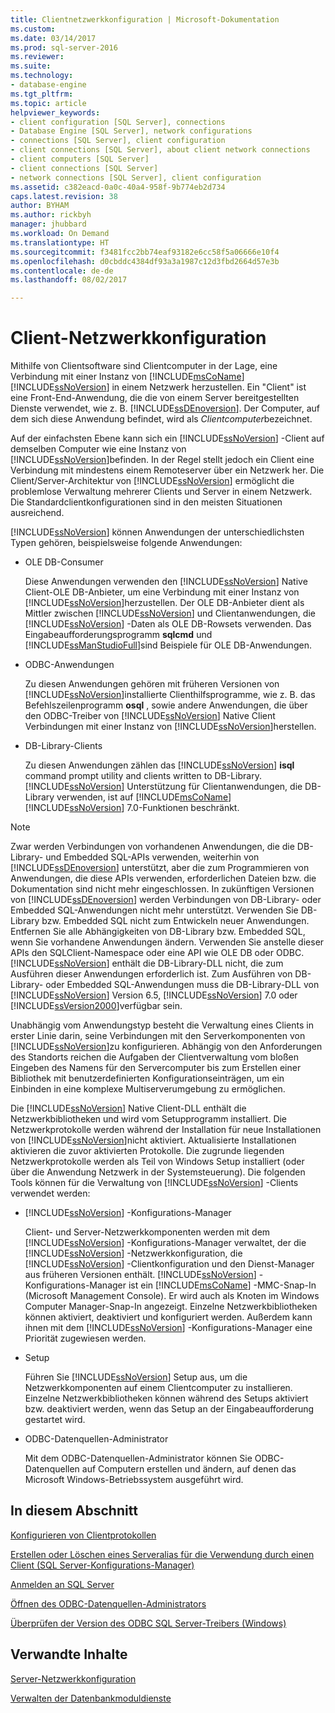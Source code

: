 ```yaml
---
title: Clientnetzwerkkonfiguration | Microsoft-Dokumentation
ms.custom: 
ms.date: 03/14/2017
ms.prod: sql-server-2016
ms.reviewer: 
ms.suite: 
ms.technology:
- database-engine
ms.tgt_pltfrm: 
ms.topic: article
helpviewer_keywords:
- client configuration [SQL Server], connections
- Database Engine [SQL Server], network configurations
- connections [SQL Server], client configuration
- client connections [SQL Server], about client network connections
- client computers [SQL Server]
- client connections [SQL Server]
- network connections [SQL Server], client configuration
ms.assetid: c382eacd-0a0c-40a4-958f-9b774eb2d734
caps.latest.revision: 38
author: BYHAM
ms.author: rickbyh
manager: jhubbard
ms.workload: On Demand
ms.translationtype: HT
ms.sourcegitcommit: f3481fcc2bb74eaf93182e6cc58f5a06666e10f4
ms.openlocfilehash: d0cbddc4384df93a3a1987c12d3fbd2664d57e3b
ms.contentlocale: de-de
ms.lasthandoff: 08/02/2017

---
```

# <a name="client-network-configuration"></a>Client-Netzwerkkonfiguration
  Mithilfe von Clientsoftware sind Clientcomputer in der Lage, eine Verbindung mit einer Instanz von [!INCLUDE[msCoName](../../includes/msconame-md.md)] [!INCLUDE[ssNoVersion](../../includes/ssnoversion-md.md)] in einem Netzwerk herzustellen. Ein "Client" ist eine Front-End-Anwendung, die die von einem Server bereitgestellten Dienste verwendet, wie z. B. [!INCLUDE[ssDEnoversion](../../includes/ssdenoversion-md.md)]. Der Computer, auf dem sich diese Anwendung befindet, wird als *Clientcomputer*bezeichnet.  
  
 Auf der einfachsten Ebene kann sich ein [!INCLUDE[ssNoVersion](../../includes/ssnoversion-md.md)] -Client auf demselben Computer wie eine Instanz von [!INCLUDE[ssNoVersion](../../includes/ssnoversion-md.md)]befinden. In der Regel stellt jedoch ein Client eine Verbindung mit mindestens einem Remoteserver über ein Netzwerk her. Die Client/Server-Architektur von [!INCLUDE[ssNoVersion](../../includes/ssnoversion-md.md)] ermöglicht die problemlose Verwaltung mehrerer Clients und Server in einem Netzwerk. Die Standardclientkonfigurationen sind in den meisten Situationen ausreichend.  
  
 [!INCLUDE[ssNoVersion](../../includes/ssnoversion-md.md)] können Anwendungen der unterschiedlichsten Typen gehören, beispielsweise folgende Anwendungen:  
  
-   OLE DB-Consumer  
  
     Diese Anwendungen verwenden den [!INCLUDE[ssNoVersion](../../includes/ssnoversion-md.md)] Native Client-OLE DB-Anbieter, um eine Verbindung mit einer Instanz von [!INCLUDE[ssNoVersion](../../includes/ssnoversion-md.md)]herzustellen. Der OLE DB-Anbieter dient als Mittler zwischen [!INCLUDE[ssNoVersion](../../includes/ssnoversion-md.md)] und Clientanwendungen, die [!INCLUDE[ssNoVersion](../../includes/ssnoversion-md.md)] -Daten als OLE DB-Rowsets verwenden. Das Eingabeaufforderungsprogramm **sqlcmd** und [!INCLUDE[ssManStudioFull](../../includes/ssmanstudiofull-md.md)]sind Beispiele für OLE DB-Anwendungen.  
  
-   ODBC-Anwendungen  
  
     Zu diesen Anwendungen gehören mit früheren Versionen von [!INCLUDE[ssNoVersion](../../includes/ssnoversion-md.md)]installierte Clienthilfsprogramme, wie z. B. das Befehlszeilenprogramm **osql** , sowie andere Anwendungen, die über den ODBC-Treiber von [!INCLUDE[ssNoVersion](../../includes/ssnoversion-md.md)] Native Client Verbindungen mit einer Instanz von [!INCLUDE[ssNoVersion](../../includes/ssnoversion-md.md)]herstellen.  
  
-   DB-Library-Clients  
  
     Zu diesen Anwendungen zählen das [!INCLUDE[ssNoVersion](../../includes/ssnoversion-md.md)] **isql** command prompt utility and clients written to DB-Library. [!INCLUDE[ssNoVersion](../../includes/ssnoversion-md.md)] Unterstützung für Clientanwendungen, die DB-Library verwenden, ist auf [!INCLUDE[msCoName](../../includes/msconame-md.md)] [!INCLUDE[ssNoVersion](../../includes/ssnoversion-md.md)] 7.0-Funktionen beschränkt.  
  
> [!NOTE]  
>  Zwar werden Verbindungen von vorhandenen Anwendungen, die die DB-Library- und Embedded SQL-APIs verwenden, weiterhin von [!INCLUDE[ssDEnoversion](../../includes/ssdenoversion-md.md)] unterstützt, aber die zum Programmieren von Anwendungen, die diese APIs verwenden, erforderlichen Dateien bzw. die Dokumentation sind nicht mehr eingeschlossen. In zukünftigen Versionen von [!INCLUDE[ssDEnoversion](../../includes/ssdenoversion-md.md)] werden Verbindungen von DB-Library- oder Embedded SQL-Anwendungen nicht mehr unterstützt. Verwenden Sie DB-Library bzw. Embedded SQL nicht zum Entwickeln neuer Anwendungen. Entfernen Sie alle Abhängigkeiten von DB-Library bzw. Embedded SQL, wenn Sie vorhandene Anwendungen ändern. Verwenden Sie anstelle dieser APIs den SQLClient-Namespace oder eine API wie OLE DB oder ODBC. [!INCLUDE[ssNoVersion](../../includes/ssnoversion-md.md)] enthält die DB-Library-DLL nicht, die zum Ausführen dieser Anwendungen erforderlich ist. Zum Ausführen von DB-Library- oder Embedded SQL-Anwendungen muss die DB-Library-DLL von [!INCLUDE[ssNoVersion](../../includes/ssnoversion-md.md)] Version 6.5, [!INCLUDE[ssNoVersion](../../includes/ssnoversion-md.md)] 7.0 oder [!INCLUDE[ssVersion2000](../../includes/ssversion2000-md.md)]verfügbar sein.  
  
 Unabhängig vom Anwendungstyp besteht die Verwaltung eines Clients in erster Linie darin, seine Verbindungen mit den Serverkomponenten von [!INCLUDE[ssNoVersion](../../includes/ssnoversion-md.md)]zu konfigurieren. Abhängig von den Anforderungen des Standorts reichen die Aufgaben der Clientverwaltung vom bloßen Eingeben des Namens für den Servercomputer bis zum Erstellen einer Bibliothek mit benutzerdefinierten Konfigurationseinträgen, um ein Einbinden in eine komplexe Multiserverumgebung zu ermöglichen.  
  
 Die [!INCLUDE[ssNoVersion](../../includes/ssnoversion-md.md)] Native Client-DLL enthält die Netzwerkbibliotheken und wird vom Setupprogramm installiert. Die Netzwerkprotokolle werden während der Installation für neue Installationen von [!INCLUDE[ssNoVersion](../../includes/ssnoversion-md.md)]nicht aktiviert. Aktualisierte Installationen aktivieren die zuvor aktivierten Protokolle. Die zugrunde liegenden Netzwerkprotokolle werden als Teil von Windows Setup installiert (oder über die Anwendung Netzwerk in der Systemsteuerung). Die folgenden Tools können für die Verwaltung von [!INCLUDE[ssNoVersion](../../includes/ssnoversion-md.md)] -Clients verwendet werden:  
  
-   [!INCLUDE[ssNoVersion](../../includes/ssnoversion-md.md)] -Konfigurations-Manager  
  
     Client- und Server-Netzwerkkomponenten werden mit dem [!INCLUDE[ssNoVersion](../../includes/ssnoversion-md.md)] -Konfigurations-Manager verwaltet, der die [!INCLUDE[ssNoVersion](../../includes/ssnoversion-md.md)] -Netzwerkkonfiguration, die [!INCLUDE[ssNoVersion](../../includes/ssnoversion-md.md)] -Clientkonfiguration und den Dienst-Manager aus früheren Versionen enthält. [!INCLUDE[ssNoVersion](../../includes/ssnoversion-md.md)] -Konfigurations-Manager ist ein [!INCLUDE[msCoName](../../includes/msconame-md.md)] -MMC-Snap-In (Microsoft Management Console). Er wird auch als Knoten im Windows Computer Manager-Snap-In angezeigt. Einzelne Netzwerkbibliotheken können aktiviert, deaktiviert und konfiguriert werden. Außerdem kann ihnen mit dem [!INCLUDE[ssNoVersion](../../includes/ssnoversion-md.md)] -Konfigurations-Manager eine Priorität zugewiesen werden.  
  
-   Setup  
  
     Führen Sie [!INCLUDE[ssNoVersion](../../includes/ssnoversion-md.md)] Setup aus, um die Netzwerkkomponenten auf einem Clientcomputer zu installieren. Einzelne Netzwerkbibliotheken können während des Setups aktiviert bzw. deaktiviert werden, wenn das Setup an der Eingabeaufforderung gestartet wird.  
  
-   ODBC-Datenquellen-Administrator  
  
     Mit dem ODBC-Datenquellen-Administrator können Sie ODBC-Datenquellen auf Computern erstellen und ändern, auf denen das Microsoft Windows-Betriebssystem ausgeführt wird.  
  
## <a name="in-this-section"></a>In diesem Abschnitt  
 [Konfigurieren von Clientprotokollen](../../database-engine/configure-windows/configure-client-protocols.md)  
  
 [Erstellen oder Löschen eines Serveralias für die Verwendung durch einen Client &#40;SQL Server-Konfigurations-Manager&#41;](../../database-engine/configure-windows/create-or-delete-a-server-alias-for-use-by-a-client.md)  
  
 [Anmelden an SQL Server](../../database-engine/configure-windows/logging-in-to-sql-server.md)  
  
 [Öffnen des ODBC-Datenquellen-Administrators](../../database-engine/configure-windows/open-the-odbc-data-source-administrator.md)  
  
 [Überprüfen der Version des ODBC SQL Server-Treibers &#40;Windows&#41;](../../database-engine/configure-windows/check-the-odbc-sql-server-driver-version-windows.md)  
  
## <a name="related-content"></a>Verwandte Inhalte  
 [Server-Netzwerkkonfiguration](../../database-engine/configure-windows/server-network-configuration.md)  
  
 [Verwalten der Datenbankmoduldienste](../../database-engine/configure-windows/manage-the-database-engine-services.md)  
  
  

